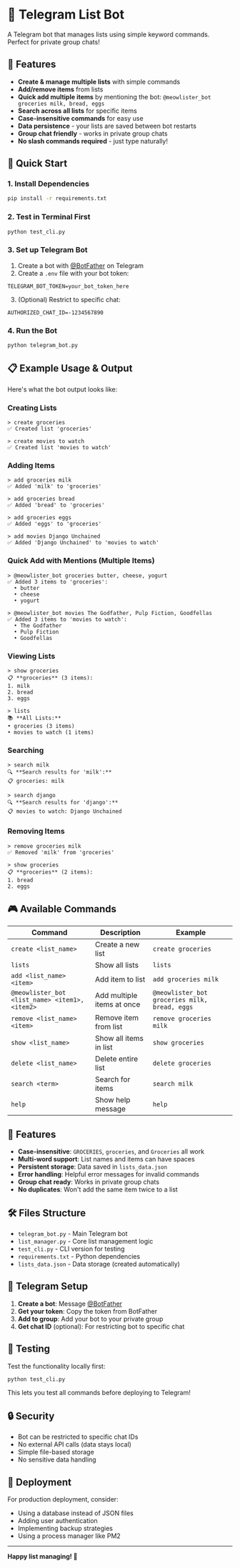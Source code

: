 # 🤖 Telegram List Bot

A Telegram bot that manages lists using simple keyword commands. Perfect for private group chats!

## 🎯 Features

- **Create & manage multiple lists** with simple commands
- **Add/remove items** from lists
- **Quick add multiple items** by mentioning the bot: `@meowlister_bot groceries milk, bread, eggs`
- **Search across all lists** for specific items
- **Case-insensitive commands** for easy use
- **Data persistence** - your lists are saved between bot restarts
- **Group chat friendly** - works in private group chats
- **No slash commands required** - just type naturally!

## 🚀 Quick Start

### 1. Install Dependencies

```bash
pip install -r requirements.txt
```

### 2. Test in Terminal First

```bash
python test_cli.py
```

### 3. Set up Telegram Bot

1. Create a bot with [@BotFather](https://t.me/BotFather) on Telegram
2. Create a `.env` file with your bot token:

```
TELEGRAM_BOT_TOKEN=your_bot_token_here
```

3. (Optional) Restrict to specific chat:
```
AUTHORIZED_CHAT_ID=-1234567890
```

### 4. Run the Bot

```bash
python telegram_bot.py
```

## 📋 Example Usage & Output

Here's what the bot output looks like:

### Creating Lists
```
> create groceries
✅ Created list 'groceries'

> create movies to watch
✅ Created list 'movies to watch'
```

### Adding Items
```
> add groceries milk
✅ Added 'milk' to 'groceries'

> add groceries bread
✅ Added 'bread' to 'groceries'

> add groceries eggs
✅ Added 'eggs' to 'groceries'

> add movies Django Unchained
✅ Added 'Django Unchained' to 'movies to watch'
```

### Quick Add with Mentions (Multiple Items)
```
> @meowlister_bot groceries butter, cheese, yogurt
✅ Added 3 items to 'groceries':
  • butter
  • cheese  
  • yogurt

> @meowlister_bot movies The Godfather, Pulp Fiction, Goodfellas
✅ Added 3 items to 'movies to watch':
  • The Godfather
  • Pulp Fiction
  • Goodfellas
```

### Viewing Lists
```
> show groceries
📋 **groceries** (3 items):
1. milk
2. bread
3. eggs

> lists
📚 **All Lists:**
• groceries (3 items)
• movies to watch (1 items)
```

### Searching
```
> search milk
🔍 **Search results for 'milk':**
📋 groceries: milk

> search django
🔍 **Search results for 'django':**
📋 movies to watch: Django Unchained
```

### Removing Items
```
> remove groceries milk
✅ Removed 'milk' from 'groceries'

> show groceries
📋 **groceries** (2 items):
1. bread
2. eggs
```

## 🎮 Available Commands

| Command | Description | Example |
|---------|-------------|---------|
| `create <list_name>` | Create a new list | `create groceries` |
| `lists` | Show all lists | `lists` |
| `add <list_name> <item>` | Add item to list | `add groceries milk` |
| `@meowlister_bot <list_name> <item1>, <item2>` | Add multiple items at once | `@meowlister_bot groceries milk, bread, eggs` |
| `remove <list_name> <item>` | Remove item from list | `remove groceries milk` |
| `show <list_name>` | Show all items in list | `show groceries` |
| `delete <list_name>` | Delete entire list | `delete groceries` |
| `search <term>` | Search for items | `search milk` |
| `help` | Show help message | `help` |

## 🔧 Features

- **Case-insensitive**: `GROCERIES`, `groceries`, and `Groceries` all work
- **Multi-word support**: List names and items can have spaces
- **Persistent storage**: Data saved in `lists_data.json`
- **Error handling**: Helpful error messages for invalid commands
- **Group chat ready**: Works in private group chats
- **No duplicates**: Won't add the same item twice to a list

## 🛠️ Files Structure

- `telegram_bot.py` - Main Telegram bot
- `list_manager.py` - Core list management logic
- `test_cli.py` - CLI version for testing
- `requirements.txt` - Python dependencies
- `lists_data.json` - Data storage (created automatically)

## 📱 Telegram Setup

1. **Create a bot**: Message [@BotFather](https://t.me/BotFather)
2. **Get your token**: Copy the token from BotFather
3. **Add to group**: Add your bot to your private group
4. **Get chat ID** (optional): For restricting bot to specific chat

## 🧪 Testing

Test the functionality locally first:

```bash
python test_cli.py
```

This lets you test all commands before deploying to Telegram!

## 🔒 Security

- Bot can be restricted to specific chat IDs
- No external API calls (data stays local)
- Simple file-based storage
- No sensitive data handling

## 🚀 Deployment

For production deployment, consider:
- Using a database instead of JSON files
- Adding user authentication
- Implementing backup strategies
- Using a process manager like PM2

---

**Happy list managing! 🎉** 